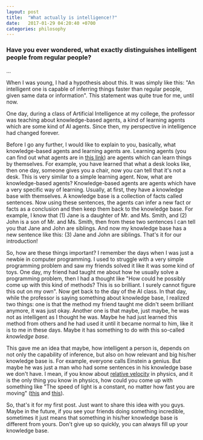 ```yaml
---
layout: post
title:  "What actually is intelligence!?"
date:   2017-01-29 04:20:40 +0700
categories: philosophy
---
```

### Have you ever wondered, what exactly distinguishes intelligent people from regular people?

...

When I was young, I had a hypothesis about this. It was simply like this:
"An intelligent one is capable of inferring things faster than regular people,
given same data or information". This statement was quite true for me, until now.

One day, during a class of Artificial Intelligence at my college,
the professor was teaching about knowledge-based agents, a kind of learning agents
which are some kind of AI agents. Since then, my perspective in intelligence had
changed forever.

Before I go any further, I would like to explain to you, basically,
what knowledge-based agents and learning agents are. Learning agents (you can find out
what agents are in [this link](https://en.wikipedia.org/wiki/Intelligent_agent)) are
agents which can learn things by themselves. For example, you have learned that what a
desk looks like, then one day, someone gives you a chair, now you can tell that it's
not a desk. This is very similar to a simple learning agent. Now, what are knowledge-based agents?
Knowledge-based agents are agents which have a very specific way of learning.
Usually, at first, they have a knowledge base with themselves. A knowledge base
is a collection of facts called sentences. Now using these sentences, the
agents can infer a new fact or facts as a conclusion and then keep them back to
the knowledge base. For example, I know that (1) Jane is a daughter of Mr. and Ms. Smith, and (2)
John is a son of Mr. and Ms. Smith, then from these two sentences I can tell you that
Jane and John are siblings. And now my knowledge base has a new sentence like this: (3)
Jane and John are siblings. That's it for our introduction!

So, how are these things important? I remember the days when I was just a newbie in computer
programming. I used to struggle with a very simple programming problem and saw my friends solved
it like it was some kind of toys. One day, my friend had taught me about how he usually solve
a programming problem, then I had a thought like "How could he possibly come up with
this kind of methods? This is so brilliant. I surely cannot figure this out on my own". Now
get back to the day of the AI class. In that day, while the professor is saying something
about knowledge base, I realized two things: one is that the method my friend taught me
didn't seem brilliant anymore, it was just okay. Another one is that maybe, just maybe,
he was not as intelligent as I thought he was. Maybe he had just learned this method from
others and he had used it until it became normal to him, like it is to me in these days.
Maybe it has something to do with this so-called *knowledge base*.

This gave me an idea that maybe, how intelligent a person is, depends on not only
the capability of inference, but also on how relevant and big his/her knowledge base is.
For example, everyone calls Einstein a genius. But maybe he was just a man who had some
sentences in his knowledge base we don't have. I mean, if you know about [relative
velocity](https://en.wikipedia.org/wiki/Relative_velocity) in physics, and it is
the only thing you know in physics, how could you come up with something like
"The speed of light is a constant, no matter how fast you are moving"
([this](https://van.physics.illinois.edu/qa/listing.php?id=2605) and
[this](http://www.emc2-explained.info/The-Constant-Speed-of-Light/#.WI0qVZ8-S00)).

So, that's it for my first post. Just want to share this idea with you guys.
Maybe in the future, if you see your friends doing something incredible, sometimes
it just means that something in his/her knowledge base is different from yours.
Don't give up so quickly, you can always fill up your knowledge base.
